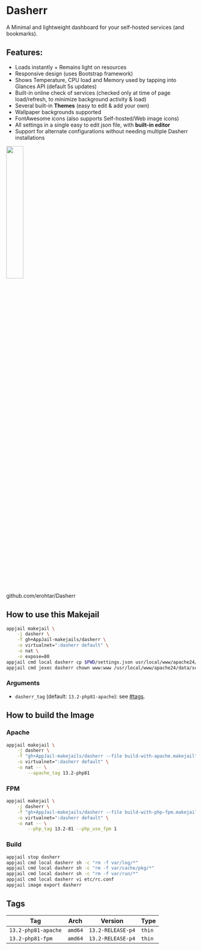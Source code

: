 # Dasherr

A Minimal and lightweight dashboard for your self-hosted services (and bookmarks).

## Features:

* Loads instantly + Remains light on resources
* Responsive design (uses Bootstrap framework)
* Shows Temperature, CPU load and Memory used by tapping into Glances API (default 5s updates)
* Built-in online check of services (checked only at time of page load/refresh, to minimize background activity & load)
* Several built-in **Themes** (easy to edit & add your own)
* Wallpaper backgrounds supported
* FontAwesome icons (also supports Self-hosted/Web image icons)
* All settings in a single easy to edit json file, with **built-in editor**
* Support for alternate configurations without needing multiple Dasherr installations

<img src="https://raw.githubusercontent.com/erohtar/Dasherr/main/www/res/favicon.svg" width="30%" height="auto">

github.com/erohtar/Dasherr

## How to use this Makejail

```sh
appjail makejail \
    -j dasherr \
    -f gh+AppJail-makejails/dasherr \
    -o virtualnet=":dasherr default" \
    -o nat \
    -o expose=80
appjail cmd local dasherr cp $PWD/settings.json usr/local/www/apache24/data/settings.json
appjail cmd jexec dasherr chown www:www /usr/local/www/apache24/data/settings.json
```

### Arguments

* `dasherr_tag` (default: `13.2-php81-apache`): see [#tags](#tags).

## How to build the Image

### Apache

```sh
appjail makejail \
    -j dasherr \
    -f "gh+AppJail-makejails/dasherr --file build-with-apache.makejail" \
    -o virtualnet=":dasherr default" \
    -o nat -- \
        --apache_tag 13.2-php81
```

### FPM

```sh
appjail makejail \
    -j dasherr \
    -f "gh+AppJail-makejails/dasherr --file build-with-php-fpm.makejail" \
    -o virtualnet=":dasherr default" \
    -o nat -- \
        --php_tag 13.2-81 --php_use_fpm 1
```

### Build

```sh
appjail stop dasherr
appjail cmd local dasherr sh -c "rm -f var/log/*"
appjail cmd local dasherr sh -c "rm -f var/cache/pkg/*"
appjail cmd local dasherr sh -c "rm -f var/run/*"
appjail cmd local dasherr vi etc/rc.conf
appjail image export dasherr
```

## Tags

| Tag                 | Arch    | Version           | Type   |
| ------------------- | ------- | ----------------- | ------ |
| `13.2-php81-apache` | `amd64` | `13.2-RELEASE-p4` | `thin` |
| `13.2-php81-fpm`    | `amd64` | `13.2-RELEASE-p4` | `thin` |
